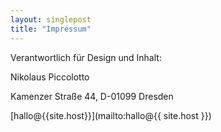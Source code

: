 ```yaml
---
layout: singlepost
title: "Impressum"
---
```


Verantwortlich für Design und Inhalt:

Nikolaus Piccolotto

Kamenzer Straße 44, D-01099 Dresden

[hallo@{{site.host}}](mailto:hallo@{{ site.host }})